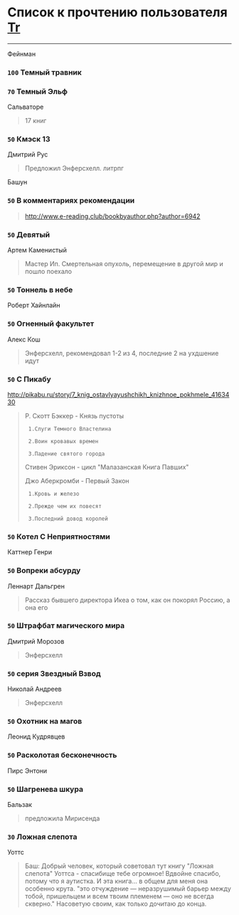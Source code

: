 # Список к прочтению пользователя [Tr](http://vk.com/gmg1991)
---

Фейнман

### `100` Темный травник

### `70` Темный Эльф
Сальваторе
> 17 книг

### `50` Кмэск 13
Дмитрий Рус
> Предложил Энферсхелл. литрпг

Башун

### `50` В комментариях рекомендации
> http://www.e-reading.club/bookbyauthor.php?author=6942

### `50` Девятый
Артем Каменистый
> Мастер Ип. Смертельная опухоль, перемещение в другой мир и пошло поехало

### `50` Тоннель в небе
Роберт Хайнлайн

### `50` Огненный факультет
Алекс Кош
> Энферсхелл, рекомендовал 1-2 из 4, последние 2 на ухдшение идут

### `50` С Пикабу
http://pikabu.ru/story/7_knig_ostavlyayushchikh_knizhnoe_pokhmele_4163430
> Р. Скотт Бэккер - Князь пустоты
> 
>      1.Слуги Темного Властелина 
> 
>      2.Воин кровавых времен 
> 
>      3.Падение святого города 
> 
> Стивен Эриксон - цикл "Малазанская Книга Павших"
> 
> Джо Аберкромби - Первый Закон
> 
>      1.Кровь и железо 
> 
>      2.Прежде чем их повесят 
> 
>      3.Последний довод королей

### `50` Котел С Неприятностями
Каттнер Генри

### `50` Вопреки абсурду
Леннарт Дальгрен
> Рассказ бывшего директора Икеа о том, как он покорял Россию, а она его

### `50` Штрафбат магического мира
Дмитрий Морозов
> Энферсхелл

### `50` серия Звездный Взвод
Николай Андреев
> Энферсхелл

### `50` Охотник на магов
Леонид Кудрявцев

### `50` Расколотая бесконечность
Пирс Энтони

### `50` Шагренева шкура
Бальзак
> предложила Мирисенда

### `30` Ложная слепота
Уоттс
> Баш:
> Добрый человек, который советовал тут книгу "Ложная слепота" Уоттса - спасибище тебе огромное! Вдвойне спасибо, потому что я аутистка. И эта книга... в общем для меня она особенно крута. "это отчуждение — неразрушимый барьер между тобой, пришельцем и всем твоим племенем — оно не всегда скверно." Насоветую своим, как только дочитаю до конца.

